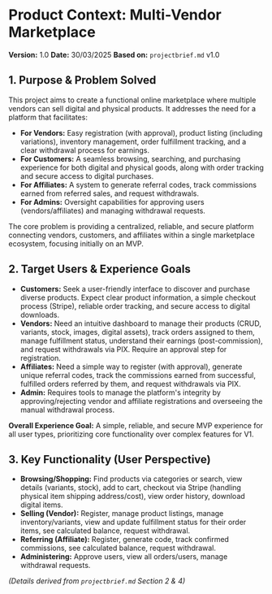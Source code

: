 # Product Context: Multi-Vendor Marketplace

**Version:** 1.0
**Date:** 30/03/2025
**Based on:** `projectbrief.md` v1.0

## 1. Purpose & Problem Solved

This project aims to create a functional online marketplace where multiple vendors can sell digital and physical products. It addresses the need for a platform that facilitates:

- **For Vendors:** Easy registration (with approval), product listing (including variations), inventory management, order fulfillment tracking, and a clear withdrawal process for earnings.
- **For Customers:** A seamless browsing, searching, and purchasing experience for both digital and physical goods, along with order tracking and secure access to digital purchases.
- **For Affiliates:** A system to generate referral codes, track commissions earned from referred sales, and request withdrawals.
- **For Admins:** Oversight capabilities for approving users (vendors/affiliates) and managing withdrawal requests.

The core problem is providing a centralized, reliable, and secure platform connecting vendors, customers, and affiliates within a single marketplace ecosystem, focusing initially on an MVP.

## 2. Target Users & Experience Goals

- **Customers:** Seek a user-friendly interface to discover and purchase diverse products. Expect clear product information, a simple checkout process (Stripe), reliable order tracking, and secure access to digital downloads.
- **Vendors:** Need an intuitive dashboard to manage their products (CRUD, variants, stock, images, digital assets), track orders assigned to them, manage fulfillment status, understand their earnings (post-commission), and request withdrawals via PIX. Require an approval step for registration.
- **Affiliates:** Need a simple way to register (with approval), generate unique referral codes, track the commissions earned from successful, fulfilled orders referred by them, and request withdrawals via PIX.
- **Admin:** Requires tools to manage the platform's integrity by approving/rejecting vendor and affiliate registrations and overseeing the manual withdrawal process.

**Overall Experience Goal:** A simple, reliable, and secure MVP experience for all user types, prioritizing core functionality over complex features for V1.

## 3. Key Functionality (User Perspective)

- **Browsing/Shopping:** Find products via categories or search, view details (variants, stock), add to cart, checkout via Stripe (handling physical item shipping address/cost), view order history, download digital items.
- **Selling (Vendor):** Register, manage product listings, manage inventory/variants, view and update fulfillment status for their order items, see calculated balance, request withdrawal.
- **Referring (Affiliate):** Register, generate code, track confirmed commissions, see calculated balance, request withdrawal.
- **Administering:** Approve users, view all orders/users, manage withdrawal requests.

_(Details derived from `projectbrief.md` Section 2 & 4)_

